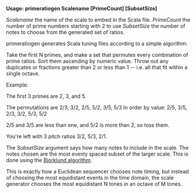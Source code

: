 
**Usage: primeratiogen Scalename [PrimeCount] [SubsetSize]**

*Scalename* the name of the scale to embed in the Scala file.
*PrimeCount* the number of prime numbers starting with 2 to use
*SubsetSize* the number of notes to choose from the generated set of
ratios.

primeratiogen generates Scala tuning files according to a simple algorithm:

Take the first N primes, and make a set that permutes every
combination of prime ratios. Sort them ascending by numeric value.
Throw out any duplicates or fractions greater than 2 or less than 1
-- i.e. all that fit within a single octave.

Example:

The first 3 primes are 2, 3, and 5.

The permutations are
2/3, 3/2, 2/5, 5/2, 3/5, 5/3
In order by value:
2/5, 3/5, 2/3, 3/2, 5/3, 5/2

2/5 and 3/5 are less than one, and 5/2 is more than 2, so toss them.

You're left with 3 pitch ratios
3/2, 5/3, 2/1.

The *SubsetSize* argument says how many notes to include in the
scale. The notes chosen are the most evenly spaced subset of the
larger scale. This is done using the [Bjorklund
algorithm](https://gist.github.com/unohee/d4f32b3222b42de84a5f).

This is exactly how a Euclidean sequencer chooses note timing, but
instead of choosing the most equidistant events in the time domain,
the scale generator chooses the most equidistant N tones in an octave
of M tones.